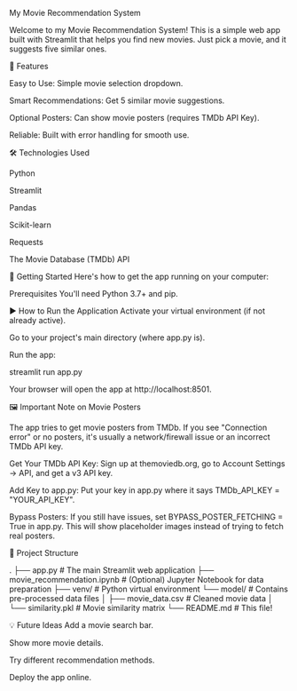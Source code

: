 My Movie Recommendation System

Welcome to my Movie Recommendation System! This is a simple web app built with Streamlit that helps you find new movies. Just pick a movie, and it suggests five similar ones.

🌟 Features

Easy to Use: Simple movie selection dropdown.

Smart Recommendations: Get 5 similar movie suggestions.

Optional Posters: Can show movie posters (requires TMDb API Key).

Reliable: Built with error handling for smooth use.

🛠️ Technologies Used

Python

Streamlit

Pandas

Scikit-learn

Requests

The Movie Database (TMDb) API

🚀 Getting Started
Here's how to get the app running on your computer:

Prerequisites
You'll need Python 3.7+ and pip.

▶️ How to Run the Application
Activate your virtual environment (if not already active).

Go to your project's main directory (where app.py is).

Run the app:

streamlit run app.py

Your browser will open the app at http://localhost:8501.

🖼️ Important Note on Movie Posters

The app tries to get movie posters from TMDb. If you see "Connection error" or no posters, it's usually a network/firewall issue or an incorrect TMDb API key.

Get Your TMDb API Key: Sign up at themoviedb.org, go to Account Settings -> API, and get a v3 API key.

Add Key to app.py: Put your key in app.py where it says TMDb_API_KEY = "YOUR_API_KEY".

Bypass Posters: If you still have issues, set BYPASS_POSTER_FETCHING = True in app.py. This will show placeholder images instead of trying to fetch real posters.

📂 Project Structure

.
├── app.py                      # The main Streamlit web application
├── movie_recommendation.ipynb  # (Optional) Jupyter Notebook for data preparation
├── venv/                       # Python virtual environment
└── model/                      # Contains pre-processed data files
│   ├── movie_data.csv          # Cleaned movie data
│   └── similarity.pkl          # Movie similarity matrix
└── README.md                   # This file!

💡 Future Ideas
Add a movie search bar.

Show more movie details.

Try different recommendation methods.

Deploy the app online.

